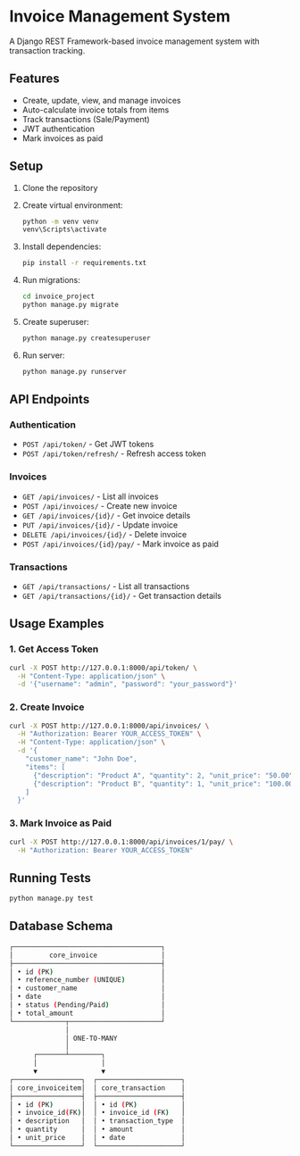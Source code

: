 # Invoice Management System

A Django REST Framework-based invoice management system with transaction tracking.

## Features

- Create, update, view, and manage invoices
- Auto-calculate invoice totals from items
- Track transactions (Sale/Payment)
- JWT authentication
- Mark invoices as paid

## Setup

1. Clone the repository
2. Create virtual environment:
   ```bash
   python -m venv venv
   venv\Scripts\activate
   ```

3. Install dependencies:
   ```bash
   pip install -r requirements.txt
   ```

4. Run migrations:
   ```bash
   cd invoice_project
   python manage.py migrate
   ```

5. Create superuser:
   ```bash
   python manage.py createsuperuser
   ```

6. Run server:
   ```bash
   python manage.py runserver
   ```

## API Endpoints

### Authentication
- `POST /api/token/` - Get JWT tokens
- `POST /api/token/refresh/` - Refresh access token

### Invoices
- `GET /api/invoices/` - List all invoices
- `POST /api/invoices/` - Create new invoice
- `GET /api/invoices/{id}/` - Get invoice details
- `PUT /api/invoices/{id}/` - Update invoice
- `DELETE /api/invoices/{id}/` - Delete invoice
- `POST /api/invoices/{id}/pay/` - Mark invoice as paid

### Transactions
- `GET /api/transactions/` - List all transactions
- `GET /api/transactions/{id}/` - Get transaction details

## Usage Examples

### 1. Get Access Token
```bash
curl -X POST http://127.0.0.1:8000/api/token/ \
  -H "Content-Type: application/json" \
  -d '{"username": "admin", "password": "your_password"}'
```

### 2. Create Invoice
```bash
curl -X POST http://127.0.0.1:8000/api/invoices/ \
  -H "Authorization: Bearer YOUR_ACCESS_TOKEN" \
  -H "Content-Type: application/json" \
  -d '{
    "customer_name": "John Doe",
    "items": [
      {"description": "Product A", "quantity": 2, "unit_price": "50.00"},
      {"description": "Product B", "quantity": 1, "unit_price": "100.00"}
    ]
  }'
```

### 3. Mark Invoice as Paid
```bash
curl -X POST http://127.0.0.1:8000/api/invoices/1/pay/ \
  -H "Authorization: Bearer YOUR_ACCESS_TOKEN"
```

## Running Tests
```bash
python manage.py test
```
## Database Schema
```bash
┌─────────────────────────────────────┐
│         core_invoice                │
├─────────────────────────────────────┤
│ • id (PK)                           │
│ • reference_number (UNIQUE)         │
│ • customer_name                     │
│ • date                              │
│ • status (Pending/Paid)             │
│ • total_amount                      │
└─────────────┬───────────────────────┘
              │
              │ ONE-TO-MANY
              │
      ┌───────┴────────┐
      │                │
      ▼                ▼
┌─────────────────┐  ┌─────────────────────┐
│ core_invoiceitem│  │ core_transaction    │
├─────────────────┤  ├─────────────────────┤
│ • id (PK)       │  │ • id (PK)           │
│ • invoice_id(FK)│  │ • invoice_id (FK)   │
│ • description   │  │ • transaction_type  │
│ • quantity      │  │ • amount            │
│ • unit_price    │  │ • date              │
└─────────────────┘  └─────────────────────┘
```
